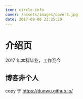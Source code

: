 ```yaml
---
icon: circle-info
cover: /assets/images/cover3.jpg
date: 2017-09-08 23:25:20
---
```


# 介绍页

2017 年本科毕业，工作至今

## 博客非个人
copy 于 https://dunwu.github.io/
